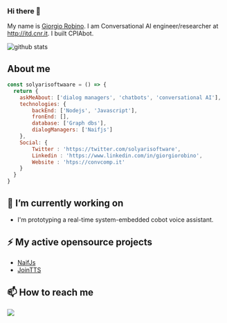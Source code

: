 ### Hi there 👋

<!--
**solyarisoftware/solyarisoftware** is a ✨ _special_ ✨ repository because its `README.md` (this file) appears on your GitHub profile.

Here are some ideas to get you started:

- 🔭 I’m currently working on ...
- 🌱 I’m currently learning ...
- 👯 I’m looking to collaborate on ...
- 🤔 I’m looking for help with ...
- 💬 Ask me about ...
- 📫 How to reach me: ...
- 😄 Pronouns: ...
- ⚡ Fun fact: ...
-->

My name is [Giorgio Robino](https://github.com/solyarisoftware). 
I am Conversational AI engineer/researcher at http://itd.cnr.it. 
I built CPIAbot. 

![github stats](https://github-readme-stats.vercel.app/api?username=solyarisoftware&show_icons=true)

## About me
```javascript
const solyarisoftwaare = () => {
  return {
    askMeAbout: ['dialog managers', 'chatbots', 'conversational AI'],
    technologies: {
        backEnd: ['Nodejs', 'Javascript'],
        fronEnd: [],
        database: ['Graph dbs'],
        dialogManagers: ['Naifjs']
    },
    Social: {
        Twitter : 'https://twitter.com/solyarisoftware',
        Linkedin : 'https://www.linkedin.com/in/giorgiorobino',
        Website : 'htps://convcomp.it'
    }
  }
}
```

## 🔭 I’m currently working on

- I'm prototyping a real-time system-embedded cobot voice assistant.

## ⚡ My active opensource projects

* [NaifJs](https://github.com/solyarisoftware/naifjs)
* [JoinTTS](https://github.com/solyarisoftware/jointts)


## 📫 How to reach me

[![](https://img.shields.io/badge/giorgio.robino@gmail.com-red)](mailto:giorgio.robino@gmail.com)

